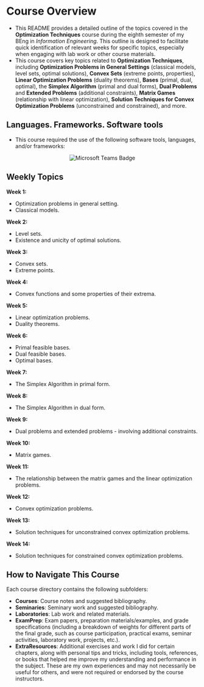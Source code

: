 # Course Overview

- This README provides a detailed outline of the topics covered in the **Optimization Techniques** course during the eighth semester of my BEng in _Information Engineering_. This outline is designed to facilitate quick identification of relevant weeks for specific topics, especially when engaging with lab work or other course materials.
- This course covers key topics related to **Optimization Techniques**, including **Optimization Problems in General Settings** (classical models, level sets, optimal solutions), **Convex Sets** (extreme points, properties), **Linear Optimization Problems** (duality theorems), **Bases** (primal, dual, optimal), the **Simplex Algorithm** (primal and dual forms), **Dual Problems** and **Extended Problems** (additional constraints), **Matrix Games** (relationship with linear optimization), **Solution Techniques for Convex Optimization Problems** (unconstrained and constrained), and more.

## Languages. Frameworks. Software tools

- This course required the use of the following software tools, languages, and/or frameworks:

<div align="center">
  
<p>
  <img alt="Microsoft Teams Badge" src="https://img.shields.io/badge/Microsoft Teams-%23626EAF?style=for-the-badge&logo=microsoftteams&logoColor=white">
</p>
  
</div>

## Weekly Topics

**Week 1:** 
- Optimization problems in general setting.
- Classical models.

**Week 2:** 
- Level sets.
- Existence and unicity of optimal solutions.

**Week 3:**
- Convex sets.
- Extreme points.

**Week 4:**
- Convex functions and some properties of their extrema.

**Week 5:**
- Linear optimization problems.
- Duality theorems.

**Week 6:**
- Primal feasible bases.
- Dual feasible bases.
- Optimal bases.

**Week 7:**
- The Simplex Algorithm in primal form. 

**Week 8:**
- The Simplex Algorithm in dual form.
  
**Week 9:**
- Dual problems and extended problems - involving additional constraints.

**Week 10:**
- Matrix games.

**Week 11:**
- The relationship between the matrix games and the linear optimization problems.

**Week 12:**
- Convex optimization problems. 

**Week 13:**
- Solution techniques for unconstrained convex optimization problems.

**Week 14:**
- Solution techniques for constrained convex optimization problems.

## How to Navigate This Course

Each course directory contains the following subfolders:

- **Courses**: Course notes and suggested bibliography.
- **Seminaries**: Seminary work and suggested bibliography.
- **Laboratories**: Lab work and related materials.
- **ExamPrep**: Exam papers, preparation materials/examples, and grade specifications (including a breakdown of weights for different parts of the final grade, such as course participation, practical exams, seminar activities, laboratory work, projects, etc.).
- **ExtraResources**: Additional exercises and work I did for certain chapters, along with personal tips and tricks, including tools, references, or books that helped me improve my understanding and performance in the subject. These are my own experiences and may not necessarily be useful for others, and were not required or endorsed by the course instructors.

